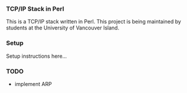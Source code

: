 ### TCP/IP Stack in Perl

This is a TCP/IP stack written in Perl. This project is being maintained by students at the University of Vancouver Island.

### Setup

Setup instructions here...

### TODO

* implement ARP
